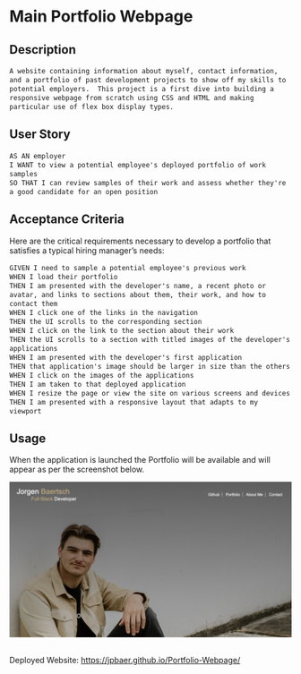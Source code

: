 # Main Portfolio Webpage

## Description
    A website containing information about myself, contact information, and a portfolio of past development projects to show off my skills to potential employers.  This project is a first dive into building a responsive webpage from scratch using CSS and HTML and making particular use of flex box display types.

## User Story

```
AS AN employer
I WANT to view a potential employee's deployed portfolio of work samples
SO THAT I can review samples of their work and assess whether they're a good candidate for an open position
```



## Acceptance Criteria

Here are the critical requirements necessary to develop a portfolio that satisfies a typical hiring manager’s needs:

```
GIVEN I need to sample a potential employee's previous work
WHEN I load their portfolio
THEN I am presented with the developer's name, a recent photo or avatar, and links to sections about them, their work, and how to contact them
WHEN I click one of the links in the navigation
THEN the UI scrolls to the corresponding section
WHEN I click on the link to the section about their work
THEN the UI scrolls to a section with titled images of the developer's applications
WHEN I am presented with the developer's first application
THEN that application's image should be larger in size than the others
WHEN I click on the images of the applications
THEN I am taken to that deployed application
WHEN I resize the page or view the site on various screens and devices
THEN I am presented with a responsive layout that adapts to my viewport
```

## Usage
When the application is launched the Portfolio will be available and will appear as per the screenshot below.

![WebsiteScreenshot](./assets/images/Screen%20Shot%202023-01-01%20at%201.22.48%20PM.jpg)
##
Deployed Website: 
https://jpbaer.github.io/Portfolio-Webpage/
